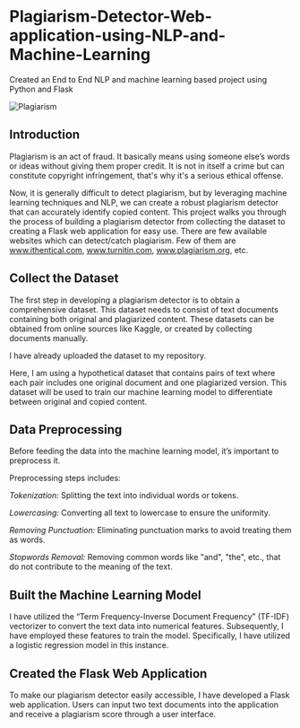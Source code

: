 # Plagiarism-Detector-Web-application-using-NLP-and-Machine-Learning
Created an End to End NLP and machine learning based project using Python and Flask


![Plagiarism](https://github.com/user-attachments/assets/0d6261ed-0268-4a71-9674-df528b349945)


## Introduction
Plagiarism is an act of fraud. It basically means using someone else’s words or ideas without giving them proper credit. It is not in itself a crime but can constitute copyright infringement, that's why it's a serious ethical offense. 

                    
Now, it is generally difficult to detect plagiarism, but by leveraging machine learning techniques and NLP, we can create a robust plagiarism detector that can accurately identify copied content. This project walks you through the process of building a plagiarism detector from collecting the dataset to creating a Flask web application for easy use.
There are few available websites which can detect/catch plagiarism. Few of them are www.ithentical.com, www.turnitin.com, www.plagiarism.org, etc.

## Collect the Dataset
The first step in developing a plagiarism detector is to obtain a comprehensive dataset. This dataset needs to consist of text documents containing both original and plagiarized content. These datasets can be obtained from online sources like Kaggle, or created by collecting documents manually.

I have already uploaded the dataset to my repository.

Here, I am using a hypothetical dataset that contains pairs of text where each pair includes one original document and one plagiarized version. This dataset will be used to train our machine learning model to differentiate between original and copied content.

## Data Preprocessing
Before feeding the data into the machine learning model, it’s important to preprocess it. 

Preprocessing steps includes:

*Tokenization:* Splitting the text into individual words or tokens.

*Lowercasing:* Converting all text to lowercase to ensure the uniformity.

*Removing Punctuation:* Eliminating punctuation marks to avoid treating them as words.

*Stopwords Removal:* Removing common words like "and", "the", etc., that do not contribute to the meaning of the text.


## Built the Machine Learning Model
I have utilized the “Term Frequency-Inverse Document Frequency” (TF-IDF) vectorizer to convert the text data into numerical features. Subsequently, I have employed these features to train the model. Specifically, I have utilized a logistic regression model in this instance.

## Created the Flask Web Application
To make our plagiarism detector easily accessible, I have developed a Flask web application. Users can input two text documents into the application and receive a plagiarism score through a user interface.



